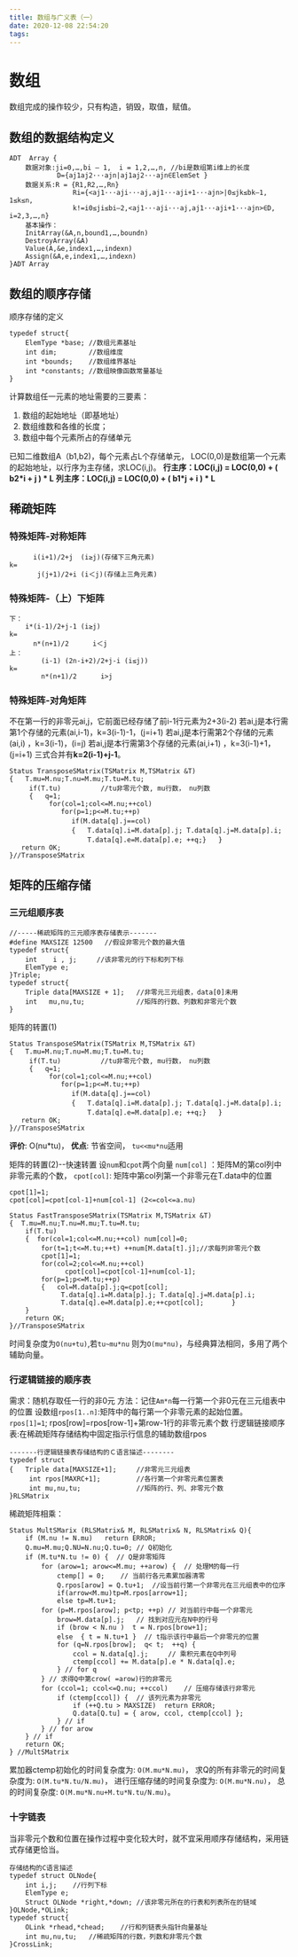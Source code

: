 ```yaml
---
title: 数组与广义表（一）
date: 2020-12-08 22:54:20
tags:
---
```


# 数组
数组完成的操作较少，只有构造，销毁，取值，赋值。
## 数组的数据结构定义
```
ADT  Array {
	数据对象:ji=0,…,bi – 1,  i = 1,2,…,n, //bi是数组第i维上的长度
	        D={aj1aj2···ajn|aj1aj2···ajn∈ElemSet }
	数据关系:R = {R1,R2,…,Rn}
		        Ri={<aj1···aji···aj,aj1···aji+1···ajn>|0≤jk≤bk–1, 1≤k≤n,
                k!=i0≤ji≤bi–2,<aj1···aji···aj,aj1···aji+1···ajn>∈D, i=2,3,…,n}
	基本操作：
	InitArray(&A,n,bound1,…,boundn)
	DestroyArray(&A)
	Value(A,&e,index1,…,indexn)
	Assign(&A,e,index1,…,indexn)	       
}ADT Array	
```
## 数组的顺序存储
顺序存储的定义
```
typedef struct{
    ElemType *base; //数组元素基址
    int dim;        //数组维度
    int *bounds;    //数组维界基址
    int *constants; //数组映像函数常量基址
} 
```

计算数组任一元素的地址需要的三要素：
1. 数组的起始地址（即基地址）
2. 数组维数和各维的长度；
3. 数组中每个元素所占的存储单元

已知二维数组A（b1,b2)，每个元素占L个存储单元， LOC(0,0)是数组第一个元素的起始地址，以行序为主存储，求LOC(i,j)。
**行主序：LOC(i,j) = LOC(0,0) + ( b2*i + j ) * L**
**列主序：LOC(i,j) = LOC(0,0) + ( b1*j + i ) * L**
## 稀疏矩阵
### 特殊矩阵-对称矩阵
```
      i(i+1)/2+j  (i≥j)(存储下三角元素)
k=
       j(j+1)/2+i (i＜j)(存储上三角元素)
```
### 特殊矩阵-（上）下矩阵
```
下：
    i*(i-1)/2+j-1 (i≥j)
k=
      n*(n+1)/2      i＜j
上：
        (i-1) (2n-i+2)/2+j-i (i≤j))
k=
        n*(n+1)/2      i>j
```
### 特殊矩阵-对角矩阵
不在第一行的非零元ai,j，它前面已经存储了前i-1行元素为2+3(i-2)
若ai,j是本行需第1个存储的元素(ai,i-1)，k=3(i-1)-1，(j=i+1)
若ai,j是本行需第2个存储的元素(ai,i) ，k=3(i-1)，(i=j)
若ai,j是本行需第3个存储的元素(ai,i+1) ，k=3(i-1)+1，(j=i+1)
三式合并有**k=2(i-1)+j-1**。


```
Status TransposeSMatrix(TSMatrix M,TSMatrix &T)
{   T.mu=M.nu;T.nu=M.mu;T.tu=M.tu;
     if(T.tu)          //tu非零元个数, mu行数， nu列数
     {   q=1;
          for(col=1;col<=M.nu;++col)
             for(p=1;p<=M.tu;++p)
              　if(M.data[q].j==col)
              　{   T.data[q].i=M.data[p].j; T.data[q].j=M.data[p].i;
               　   T.data[q].e=M.data[p].e; ++q;}   }
   return OK;
}//TransposeSMatrix
```
## 矩阵的压缩存储
###  三元组顺序表
```
//-----稀疏矩阵的三元顺序表存储表示-------
#define MAXSIZE 12500   //假设非零元个数的最大值
typedef struct{
	int    i , j;     //该非零元的行下标和列下标
	ElemType e;
}Triple;
typedef struct{
	Triple data[MAXSIZE + 1];	//非零元三元组表，data[0]未用
	int   mu,nu,tu;				//矩阵的行数、列数和非零元个数
}
```
矩阵的转置(1)
```
Status TransposeSMatrix(TSMatrix M,TSMatrix &T)
{   T.mu=M.nu;T.nu=M.mu;T.tu=M.tu;
     if(T.tu)          //tu非零元个数, mu行数， nu列数
     {   q=1;
          for(col=1;col<=M.nu;++col)
             for(p=1;p<=M.tu;++p)
              　if(M.data[q].j==col)
              　{   T.data[q].i=M.data[p].j; T.data[q].j=M.data[p].i;
               　   T.data[q].e=M.data[p].e; ++q;}   }
   return OK;
}//TransposeSMatrix
```
**评价**:	O(nu*tu)，
**优点**:	节省空间， `tu<<mu*nu`适用


矩阵的转置(2)--快速转置
设`num`和`cpot`两个向量
`num[col]` ：矩阵M的第col列中非零元素的个数，
`cpot[col]`: 矩阵中第col列第一个非零元在T.data中的位置
````
cpot[1]=1;
cpot[col]=cpot[col-1]+num[col-1] (2<=col<=a.nu)
````
```
Status FastTransposeSMatrix(TSMatrix M,TSMatrix &T)
{  T.mu=M.nu;T.nu=M.mu;T.tu=M.tu;
    if(T.tu) 
    {  for(col=1;col<=M.nu;++col) num[col]=0;
        for(t=1;t<=M.tu;++t) ++num[M.data[t].j];//求每列非零元个数
        cpot[1]=1;
        for(col=2;col<=M.nu;++col) 
              cpot[col]=cpot[col-1]+num[col-1];
        for(p=1;p<=M.tu;++p) 
        {   col=M.data[p].j;q=cpot[col];
             T.data[q].i=M.data[p].j; T.data[q].j=M.data[p].i;
             T.data[q].e=M.data[p].e;++cpot[col];       }
    }
    return OK;
}//TransposeSMatrix  
```
时间复杂度为`O(nu+tu)`,若`tu~mu*nu`
则为`O(mu*nu)`，与经典算法相同，多用了两个辅助向量。

###  行逻辑链接的顺序表
需求：随机存取任一行的非0元
方法：记住`Am*n`每一行第一个非0元在三元组表中的位置
设数组`rpos[1..n]`:矩阵中的每行第一个非零元素的起始位置。
　　　`rpos[1]=1`;
      rpos[row]=rpos[row-1]+第row-1行的非零元素个数
行逻辑链接顺序表:在稀疏矩阵存储结构中固定指示行信息的辅助数组rpos
```
-------行逻辑链接表存储结构的Ｃ语言描述--------
typedef struct
{   Triple data[MAXSIZE+1]; 	//非零元三元组表
     int rpos[MAXRC+1];			//各行第一个非零元素位置表
     int mu,nu,tu;          	//矩阵的行、列、非零元个数
}RLSMatrix 
```

稀疏矩阵相乘：
```
Status MultSMarix (RLSMatrix& M, RLSMatrix& N, RLSMatrix& Q){
	if (M.nu != N.mu) 	return ERROR;
	Q.mu=M.mu;Q.NU=N.nu;Q.tu=0; // Q初始化
	if (M.tu*N.tu != 0) {  // Q是非零矩阵
		for (arow=1; arow<=M.mu; ++arow) {	// 处理M的每一行
			ctemp[] = 0;    // 当前行各元素累加器清零
			Q.rpos[arow] = Q.tu+1;	//设当前行第一个非零元在三元组表中的位序   
			if(arrow<M.mu)tp=M.rpos[arrow+1];    
			else tp=M.tu+1;   
		for (p=M.rpos[arow]; p<tp; ++p)	// 对当前行中每一个非零元
			brow=M.data[p].j;  	// 找到对应元在N中的行号
			if (brow < N.nu )  t = N.rpos[brow+1];
			else  { t = N.tu+1 }  // t指示该行中最后一个非零元的位置
			for (q=N.rpos[brow];  q< t;  ++q) {
				ccol = N.data[q].j;   	// 乘积元素在Q中列号
				ctemp[ccol] += M.data[p].e * N.data[q].e;     
			} // for q
		} // 求得Q中第crow( =arow)行的非零元
		for (ccol=1; ccol<=Q.nu; ++ccol) 	// 压缩存储该行非零元
			if (ctemp[ccol]) {  // 该列元素为非零元
				if (++Q.tu > MAXSIZE)  return ERROR;
				Q.data[Q.tu] = { arow, ccol, ctemp[ccol] };
			} // if         
		} // for arow     
	} // if      
	return OK;    
} //MultSMatrix
```
累加器ctemp初始化的时间复杂度为: `O(M.mu*N.mu)`，
求Q的所有非零元的时间复杂度为:     `O(M.tu*N.tu/N.mu)`，
进行压缩存储的时间复杂度为:            `O(M.mu*N.nu)`，
总的时间复杂度: `O(M.mu*N.nu+M.tu*N.tu/N.mu)`。

###  十字链表
当非零元个数和位置在操作过程中变化较大时，就不宜采用顺序存储结构，采用链式存储更恰当。
```
存储结构的C语言描述
typedef struct OLNode{
	int i,j;	//行列下标
	ElemType e;  
	Struct OLNode *right,*down;	//该非零元所在的行表和列表所在的链域
}OLNode,*OLink;
typedef struct{
	OLink *rhead,*chead;	//行和列链表头指针向量基址
	int mu,nu,tu;	//稀疏矩阵的行数，列数和非零元个数
}CrossLink;

```